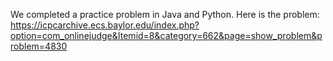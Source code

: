 We completed a practice problem in Java and Python. 
Here is the problem: 
https://icpcarchive.ecs.baylor.edu/index.php?option=com_onlinejudge&Itemid=8&category=662&page=show_problem&problem=4830